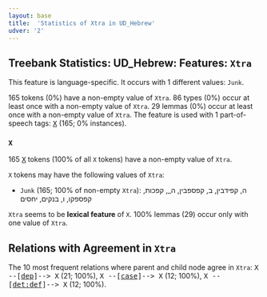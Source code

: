 ```yaml
---
layout: base
title:  'Statistics of Xtra in UD_Hebrew'
udver: '2'
---
```


## Treebank Statistics: UD_Hebrew: Features: `Xtra`

This feature is language-specific.
It occurs with 1 different values: `Junk`.

165 tokens (0%) have a non-empty value of `Xtra`.
86 types (0%) occur at least once with a non-empty value of `Xtra`.
29 lemmas (0%) occur at least once with a non-empty value of `Xtra`.
The feature is used with 1 part-of-speech tags: <tt><a href="he-pos-X.html">X</a></tt> (165; 0% instances).

### `X`

165 <tt><a href="he-pos-X.html">X</a></tt> tokens (100% of all `X` tokens) have a non-empty value of `Xtra`.

`X` tokens may have the following values of `Xtra`:

* `Junk` (165; 100% of non-empty `Xtra`): ה, קפידבין, ב, קפספבין, ה_, קפכות, קפספקו, ו, בנקים, יחסים

`Xtra` seems to be **lexical feature** of `X`. 100% lemmas (29) occur only with one value of `Xtra`.

## Relations with Agreement in `Xtra`

The 10 most frequent relations where parent and child node agree in `Xtra`:
<tt>X --[<tt><a href="he-dep-dep.html">dep</a></tt>]--> X</tt> (21; 100%),
<tt>X --[<tt><a href="he-dep-case.html">case</a></tt>]--> X</tt> (12; 100%),
<tt>X --[<tt><a href="he-dep-det-def.html">det:def</a></tt>]--> X</tt> (12; 100%).

